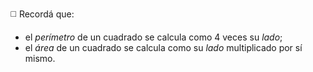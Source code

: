 :white_medium_square: Recordá que:

 * el _perímetro_ de un cuadrado se calcula como 4 veces su _lado_;
 * el _área_ de un cuadrado se calcula como su _lado_ multiplicado por sí mismo.